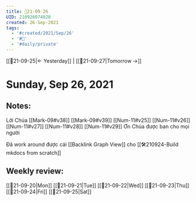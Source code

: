 ```yaml
---
title: 📝21-09-26
UID: 210926074028
created: 26-Sep-2021
tags:
  - '#created/2021/Sep/26'
  - '#📅'
  - '#daily/private'
---
```

[[📝21-09-25|<- Yesterday]] | [[📝21-09-27|Tomorrow ->]]
# Sunday, Sep 26, 2021

## Notes:
Lời Chúa
[[Mark-09#v38]] [[Mark-09#v39]]
[[Num-11#v25]] [[Num-11#v26]] [[Num-11#v27]] [[Num-11#v28]] [[Num-11#v29]]
Ơn Chúa được ban cho mọi người

Đã work around được cái [[Backlink Graph View]] cho [[🛠️210924-Build mkdocs from scratch]]

## Weekly review:
[[📝21-09-20|Mon]]
[[📝21-09-21|Tue]]
[[📝21-09-22|Wed]]
[[📝21-09-23|Thu]]
[[📝21-09-24|Fri]]
[[📝21-09-25|Sat]]
